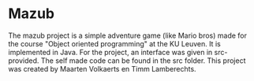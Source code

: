 # Mazub
The mazub project is a simple adventure game (like Mario bros) made for the course "Object oriented programming" at the KU Leuven. It is implemented in Java. For the project, an interface was given in src-provided. The self made code can be found in the src folder. This project was created by Maarten Volkaerts en Timm Lamberechts.
